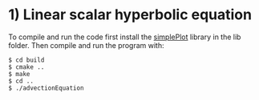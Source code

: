 # 1) Linear scalar hyperbolic equation
To compile and run the code first install the [simplePlot](https://github.com/tbellosta/simplePlot) library in the lib folder.
Then compile and run the program with:
```
$ cd build
$ cmake ..
$ make
$ cd ..
$ ./advectionEquation
```
